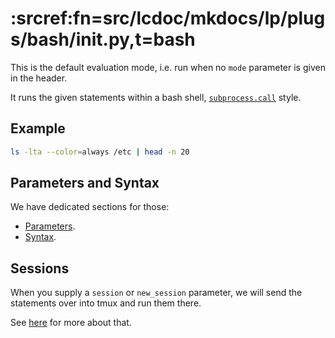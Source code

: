 # :srcref:fn=src/lcdoc/mkdocs/lp/plugs/bash/__init__.py,t=bash

This is the default evaluation mode, i.e. run when no `mode` parameter is given in the header.

It runs the given statements within a bash shell, [`subprocess.call`](https://docs.python.org/3/library/subprocess.html) style.

## Example

```bash lp:bash addsrc
ls -lta --color=always /etc | head -n 20
```

## Parameters and Syntax

We have dedicated sections for those:

- [Parameters](../parameters.md).
- [Syntax](../syntax.md).


## Sessions

When you supply a `session` or `new_session` parameter, we will send the statements over into tmux
and run them there.

See [here](./sessions.md) for more about that.


